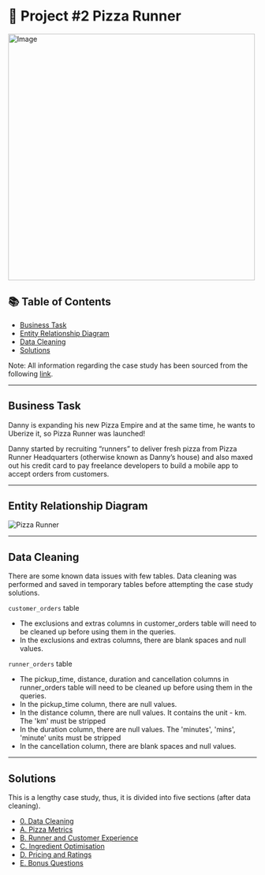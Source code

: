 # 🍕 Project #2 Pizza Runner
<img src="https://8weeksqlchallenge.com/images/case-study-designs/2.png" alt="Image" width="500" height="500">

## 📚 Table of Contents
- [Business Task](#business-task)
- [Entity Relationship Diagram](#entity-relationship-diagram)
- [Data Cleaning](#data-cleaning)
- [Solutions](#solutions)

Note: All information regarding the case study has been sourced from the following [link](https://8weeksqlchallenge.com/case-study-2/).

***

## Business Task
Danny is expanding his new Pizza Empire and at the same time, he wants to Uberize it, so Pizza Runner was launched!

Danny started by recruiting “runners” to deliver fresh pizza from Pizza Runner Headquarters (otherwise known as Danny’s house) and also maxed out his credit card to pay freelance developers to build a mobile app to accept orders from customers. 

***

## Entity Relationship Diagram

![Pizza Runner](https://user-images.githubusercontent.com/81607668/242152356-78099a4e-4d0e-421f-a560-b72e4321f530.png)

***

## Data Cleaning

There are some known data issues with few tables. Data cleaning was performed and saved in temporary tables before attempting the case study solutions.

`customer_orders` table

- The exclusions and extras columns in customer_orders table will need to be cleaned up before using them in the queries.
- In the exclusions and extras columns, there are blank spaces and null values.

`runner_orders` table

- The pickup_time, distance, duration and cancellation columns in runner_orders table will need to be cleaned up before using them in the queries.
- In the pickup_time column, there are null values.
- In the distance column, there are null values. It contains the unit - km. The 'km' must be stripped
- In the duration column, there are null values. The 'minutes', 'mins', 'minute' units must be stripped
- In the cancellation column, there are blank spaces and null values.

***

## Solutions

This is a lengthy case study, thus, it is divided into five sections (after data cleaning).

  - [0. Data Cleaning](https://github.com/tseyongg/Tse_Yong_SQL_Projects/blob/main/Project%20%232%20-%20Pizza%20Runner/0.%20Data%20Clean.md)
  - [A. Pizza Metrics](https://github.com/tseyongg/Tse_Yong_SQL_Projects/blob/main/Project%20%232%20-%20Pizza%20Runner/Solutions/A.%20Pizza%20Metrics.md)
  - [B. Runner and Customer Experience](https://github.com/tseyongg/Tse_Yong_SQL_Projects/blob/main/Project%20%232%20-%20Pizza%20Runner/B.%20Runner%20and%20Customer%20Experience.md)
  - [C. Ingredient Optimisation](https://github.com/tseyongg/Tse_Yong_SQL_Projects/blob/main/Project%20%232%20-%20Pizza%20Runner/C.%20Ingredient%20Optimisation.md)
  - [D. Pricing and Ratings](https://github.com/tseyongg/Tse_Yong_SQL_Projects/blob/main/Project%20%232%20-%20Pizza%20Runner/D.%20Pricing%20and%20Ratings.md)
  - [E. Bonus Questions](https://github.com/tseyongg/Tse_Yong_SQL_Projects/blob/main/Project%20%232%20-%20Pizza%20Runner/Solutions/E.%20Bonus%20Questions.md)
